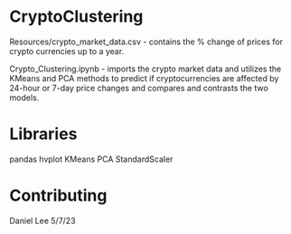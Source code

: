 # CryptoClustering

Resources/crypto_market_data.csv - contains the % change of prices for crypto currencies up to a year.

Crypto_Clustering.ipynb - imports the crypto market data and utilizes the KMeans and PCA methods to predict if cryptocurrencies are affected by 24-hour or 7-day price changes and compares and contrasts the two models.

# Libraries
pandas
hvplot
KMeans
PCA
StandardScaler


# Contributing
Daniel Lee 5/7/23
